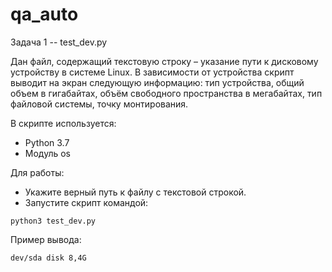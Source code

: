 # qa_auto
Задача 1 -- test_dev.py

Дан файл, содержащий текстовую строку – указание пути к дисковому устройству в системе
Linux. В зависимости от устройства скрипт выводит на экран следующую информацию: 
тип устройства, общий объем в гигабайтах, объём свободного пространства в мегабайтах,
тип файловой системы, точку монтирования.

В скрипте используется:
- Python 3.7
- Модуль os

Для работы:
- Укажите верный путь к файлу с текстовой строкой.
- Запустите скрипт командой:
```
python3 test_dev.py
```
Пример вывода:
```
dev/sda disk 8,4G
```


